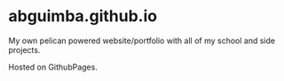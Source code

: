 # abguimba.github.io
My own pelican powered website/portfolio with all of my school and side projects.

Hosted on GithubPages.
